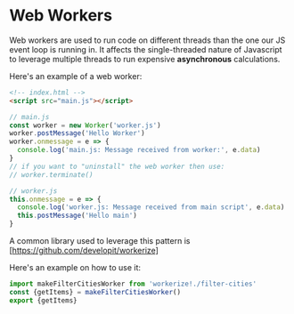 # Web Workers

Web workers are used to run code on different threads than the one our JS event loop is running in. It affects the single-threaded nature of Javascript to leverage multiple threads to run expensive **asynchronous** calculations.

Here's an example of a web worker:

```html
<!-- index.html -->
<script src="main.js"></script>
```
```javascript
// main.js
const worker = new Worker('worker.js')
worker.postMessage('Hello Worker')
worker.onmessage = e => {
  console.log('main.js: Message received from worker:', e.data)
}
// if you want to "uninstall" the web worker then use:
// worker.terminate()
```
```javascript
// worker.js
this.onmessage = e => {
  console.log('worker.js: Message received from main script', e.data)
  this.postMessage('Hello main')
}
```

A common library used to leverage this pattern is [https://github.com/developit/workerize]

Here's an example on how to use it:
```javascript
import makeFilterCitiesWorker from 'workerize!./filter-cities'
const {getItems} = makeFilterCitiesWorker()
export {getItems}
```